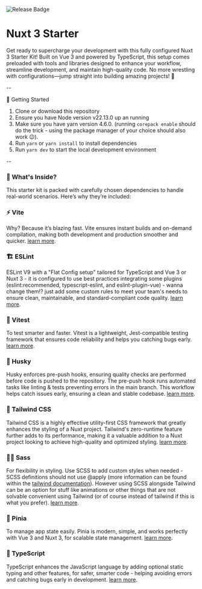![Release Badge](https://img.shields.io/github/v/release/lazercaveman/nuxt-starter)

# Nuxt 3 Starter 
Get ready to supercharge your development with this fully configured Nuxt 3 Starter Kit! Built on Vue 3 and powered by TypeScript, this setup comes preloaded with tools and libraries designed to enhance your workflow, streamline development, and maintain high-quality code. No more wrestling with configurations—jump straight into building amazing projects! 🙌

--

🚀 Getting Started
1. Clone or download this repository
2. Ensure you have Node version v22.13.0 up an running
3. Make sure you have yarn version 4.6.0. (running `corepack enable` should do the trick - using the package manager of your choice should also work 😉).
4. Run `yarn` or `yarn install` to install dependencies
5. Run `yarn dev` to start the local development environment

--

### 🚀 What's Inside?
This starter kit is packed with carefully chosen dependencies to handle real-world scenarios. Here’s why they’re included:

### ⚡️ Vite
Why? Because it’s blazing fast. Vite ensures instant builds and on-demand compilation, making both development and production smoother and quicker.
[learn more](https://vitejs.dev/).

### 🏗️ ESLint
ESLint V9 with a "Flat Config setup" tailored for TypeScript and Vue 3 or Nuxt 3 - it is configured to use best practices integrating some plugins (eslint:recommended, typescript-eslint, and eslint-plugin-vue) - wanna change them!? just add some custom rules to meet your team's needs to ensure clean, maintainable, and standard-compliant code quality.
[learn more](https://eslint.org/blog/2024/04/eslint-v9.0.0-released/).

### 🧪 Vitest
To test smarter and faster. Vitest is a lightweight, Jest-compatible testing framework that ensures code reliability and helps you catching bugs early. 
[learn more](https://vitest.dev/).

### 🐶 Husky
Husky enforces pre-push hooks, ensuring quality checks are performed before code is pushed to the repository. The pre-push hook runs automated tasks like linting & tests preventing errors in the main branch. This workflow helps catch issues early, ensuring a clean and stable codebase.
[learn more](https://typicode.github.io/husky/).

### 💅 Tailwind CSS
Tailwind CSS is a highly effective utility-first CSS framework that greatly enhances the styling of a Nuxt project. Tailwind's zero-runtime feature further adds to its performance, making it a valuable addition to a Nuxt project looking to achieve high-quality and optimized styling.
[learn more](https://tailwindcss.com).

### 👩‍🎤 Sass
For flexibility in styling. Use SCSS to add custom styles when needed - SCSS definitions should not use @apply (more information can be found within the [tailwind documentation](https://tailwindcss.com/docs/compatibility#sass-less-and-stylus)). However using SCSS alongside Tailwind can be an option for stuff like animations or other things that are not solvable convenient using Tailwind (or of course instead of tailwind if this is what you prefer).
[learn more](https://sass-lang.com/).

### 🍍 Pinia
To manage app state easily. Pinia is modern, simple, and works perfectly with Vue 3 and Nuxt 3, for scalable state management.
[learn more](https://pinia.vuejs.org).

### 🤌 TypeScript
TypeScript enhances the JavaScript language by adding optional static typing and other features, for safer, smarter code - helping avoiding errors and catching bugs early in development.
[learn more](https://www.typescriptlang.org/).

<!-- ### Storybook
Storybook streamlines the UI development process by allowing for isolated development of individual components. It provides better visualization and collaboration, making it easier for teams to work together and create a better end product.
[learn more](https://storybook.js.org/docs/vue/get-started/introduction). -->
